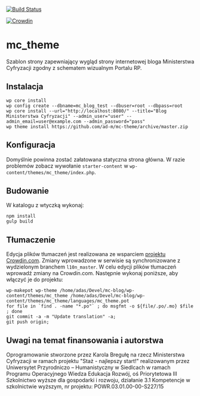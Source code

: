 [![Build Status](https://travis-ci.org/ad-m/mc-theme.svg?branch=master)](https://travis-ci.org/ad-m/mc-theme)

[![Crowdin](https://d322cqt584bo4o.cloudfront.net/mc-theme/localized.svg)](https://crowdin.com/project/mc-theme)

mc_theme
===

Szablon strony zapewniający wygląd strony internetowej bloga Ministerstwa Cyfryzacji zgodny z schematem wizualnym Portalu RP.

Instalacja
---

```
wp core install 
wp config create --dbname=mc_blog_test --dbuser=root --dbpass=root
wp core install --url="http://localhost:8080/" --title="Blog Ministerstwa Cyfryzacji" --admin_user="user" --admin_email=user@example.com --admin_password="pass"
wp theme install https://github.com/ad-m/mc-theme/archive/master.zip
```

Konfiguracja
---

Domyślnie powinna zostać załatowana statyczna strona główna. W razie problemów zobacz wywołanie ``starter-content`` w ``wp-content/themes/mc_theme/index.php``.

Budowanie
---

W katalogu z wtyczką wykonaj:
```
npm install
gulp build
```

Tłumaczenie
---

Edycja plików tłumaczeń jest realizowana ze wsparciem [projektu Crowdin.com](https://crowdin.com/project/mc-theme). 
Zmiany wprowadzone w serwisie są synchronizowane z wydzielonym branchem ``l10n_master``. 
W celu edycji plików tłumaczeń wprowadź zmiany na Crowdin.com. Następnie wykonaj poniższe, aby włączyć je do projektu:
```
wp-makepot wp-theme /home/adas/Devel/mc-blog/wp-content/themes/mc_theme /home/adas/Devel/mc-blog/wp-content/themes/mc_theme/languages/mc_theme.pot
for file in `find . -name "*.po"` ; do msgfmt -o ${file/.po/.mo} $file ; done
git commit -a -m "Update translation" -a;
git push origin;
```

Uwagi na temat finansowania i autorstwa
---

Oprogramowanie stworzone przez Karola Bregułę na rzecz Ministerstwa Cyfryzacji w ramach projektu "Staż - najlepszy start!"
realizowanym przez Uniwersytet Przyrodniczo – Humanistyczny w Siedlcach
w ramach Programu Operacyjnego Wiedza Edukacja Rozwój,
oś Priorytetowa III Szkolnictwo wyższe dla gospodarki i rozwoju,
działanie 3.1 Kompetencje w szkolnictwie wyższym,
nr projektu: POWR.03.01.00-00-S227/15
